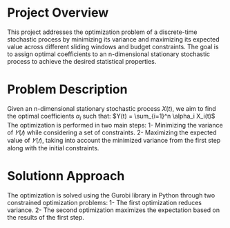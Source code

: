 # Project Overview
This project addresses the optimization problem of a discrete-time stochastic process by minimizing its variance and maximizing its expected value across different sliding windows and budget constraints. The goal is to assign optimal coefficients to an n-dimensional stationary stochastic process to achieve the desired statistical properties. 

# Problem Description
Given an n-dimensional stationary stochastic process $X(t)$, we aim to find the optimal coefficients $\alpha_i$ such that:
$Y(t) = \sum_{i=1}^n \alpha_i X_i(t)$
The optimization is performed in two main steps:
  1- Minimizing the variance of $𝑌(𝑡)$ while considering a set of constraints. 
  2- Maximizing the expected value of $𝑌(𝑡)$, taking into account the minimized variance 
  from the first step along with the initial constraints.

# Solutionn Approach
The optimization is solved using the Gurobi library in Python through two constrained optimization problems:
  1- The first optimization reduces variance.
  2- The second optimization maximizes the expectation based on the results of the first step.
